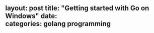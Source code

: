 layout: post
title:  "Getting started with Go on Windows"
date:   
categories: golang programming
---
